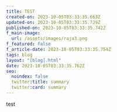```yaml
---
title: TEST
created-on: 2023-10-05T03:33:35.663Z
updated-on: 2023-10-05T03:33:35.729Z
published-on: 2023-10-05T03:33:35.742Z
f_main-image:
  url: /assets/images/raja3.png
f_featured: false
f_article-date: 2023-10-05T03:33:35.754Z
tags: blog
layout: "[blog].html"
date: 2023-10-05T03:33:35.762Z
seo:
  noindex: false
  twitter:title: summary
  twitter:card: summary
---
```

test